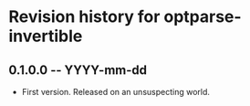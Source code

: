 # Revision history for optparse-invertible

## 0.1.0.0 -- YYYY-mm-dd

* First version. Released on an unsuspecting world.

